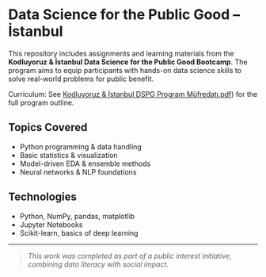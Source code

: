 # Data Science for the Public Good – İstanbul

This repository includes assignments and learning materials from the **Kodluyoruz & İstanbul Data Science for the Public Good Bootcamp**. The program aims to equip participants with hands-on data science skills to solve real-world problems for public benefit.

 Curriculum: See [Kodluyoruz & İstanbul DSPG Program Müfredatı.pdf](./Kodluyoruz%20%26%20I%CC%87stanbul%20Data%20Science%20for%20the%20Public%20Good%20Program%20Mu%CC%88fredat%C4%B1.pdf)) for the full program outline.

## Topics Covered

- Python programming & data handling  
- Basic statistics & visualization  
- Model-driven EDA & ensemble methods  
- Neural networks & NLP foundations  

## Technologies

- Python, NumPy, pandas, matplotlib  
- Jupyter Notebooks  
- Scikit-learn, basics of deep learning  

---

>  *This work was completed as part of a public interest initiative, combining data literacy with social impact.*
